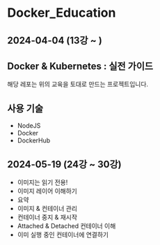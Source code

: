 # Docker_Education


## 2024-04-04 (13강 ~ )


## Docker & Kubernetes : 실전 가이드

해당 레포는 위의 교육을 토대로 만드는 프로젝트입니다.

## 사용 기술

- NodeJS
- Docker
- DockerHub

## 2024-05-19 (24강 ~ 30강)

- 이미지는 읽기 전용!
- 이미지 레이어 이해하기
- 요약
- 이미지 & 컨테이너 관리
- 컨테이너 중지 & 재시작
- Attached & Detached 컨테이너 이해
- 이미 실행 중인 컨테이너에 연결하기
